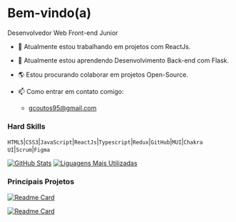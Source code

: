 # Bem-vindo(a)
Desenvolvedor Web Front-end Junior

- 🔭 Atualmente estou trabalhando em projetos com ReactJs.
- 🌱 Atualmente estou aprendendo Desenvolvimento Back-end com Flask.
- 🌎 Estou procurando colaborar em projetos Open-Source.

- 📫 Como entrar em contato comigo:
  - gcoutos95@gmail.com


### Hard Skills 
`HTML5`|`CSS3`|`JavaScript`|`ReactJs`|`Typescript`|`Redux`|`GitHub`|`MUI`|`Chakra UI`|`Scrum`|`Figma`


[![GitHub Stats](https://github-readme-stats.vercel.app/api?username=GuiCoutoSt&theme=dracula&show_icons=true)](https://github.com/anuraghazra/github-readme-stats)
[![Liguagens Mais Utilizadas](https://github-readme-stats.vercel.app/api/top-langs/?username=GuiCoutoSt&theme=dracula&layout=compact)](https://github.com/anuraghazra/github-readme-stats)

### Principais Projetos
[![Readme Card](https://github-readme-stats.vercel.app/api/pin/?username=GuiCoutoSt&repo=hamburgueria-2&theme=dracula&show_owner=True)](https://github.com/GuiCoutoSt/hamburgueria-2)

[![Readme Card](https://github-readme-stats.vercel.app/api/pin/?username=GuiCoutoSt&repo=burguer-api&theme=dracula&show_owner=True)](https://github.com/GuiCoutoSt/burguer-api)


